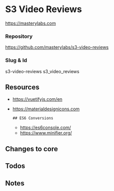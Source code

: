 # S3 Video Reviews

https://masterylabs.com

### Repository

https://github.com/masterylabs/s3-video-reviews

### Slug & Id

s3-video-reviews
s3_video_reviews

## Resources

- https://vuetifyjs.com/en
- https://materialdesignicons.com

      ## ES6 Conversions

  - https://es6console.com/
  - https://www.minifier.org/

## Changes to core


## Todos

## Notes
